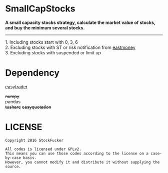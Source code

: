 SmallCapStocks
==========
**A small capacity stocks strategy, calculate the market value of stocks, and buy the minimum several stocks.**                 
_________________
    
1\. Including stocks start with 0, 3, 6           
2\. Excluding stocks with ST or risk notification from [eastmoney](http://quote.eastmoney.com/center/list.html#2850022_0)                   
3\. Excluding stocks with suspended or limit up                      
       
      
Dependency
===============
[easytrader](https://github.com/shidenggui/easytrader)         
      
<del>numpy</del>      
<del>pandas</del>         
<del>tushare</del>
<del>easyquotation</del>       
                
        
LICENSE       
============
    Copyright 2016 StockFucker            
    
    All codes is licensed under GPLv2.             
    This means you can use those codes according to the license on a case-by-case basis.         
    However, you cannot modify it and distribute it without supplying the source.                
